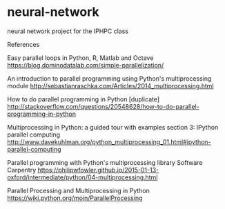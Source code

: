 # neural-network
neural network project for the IPHPC class

References

Easy parallel loops in Python, R, Matlab and Octave
https://blog.dominodatalab.com/simple-parallelization/


An introduction to parallel programming using Python's multiprocessing module
http://sebastianraschka.com/Articles/2014_multiprocessing.html


How to do parallel programming in Python [duplicate]
http://stackoverflow.com/questions/20548628/how-to-do-parallel-programming-in-python


Multiprocessing in Python: a guided tour with examples
section 3:  IPython parallel computing
http://www.davekuhlman.org/python_multiprocessing_01.html#ipython-parallel-computing


Parallel programming with Python's multiprocessing library
Software Carpentry
https://philipwfowler.github.io/2015-01-13-oxford/intermediate/python/04-multiprocessing.html


Parallel Processing and Multiprocessing in Python
https://wiki.python.org/moin/ParallelProcessing
